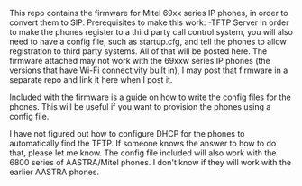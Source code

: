 This repo contains the firmware for Mitel 69xx series IP phones, in order to convert them to SIP. 
Prerequisites to make this work:
      -TFTP Server
  In order to make the phones register to a third party call control system, you will also need to have a config file, such as startup.cfg, and tell the phones to allow registration to third party systems. All of that will be posted here. The firmware attached may not work with the 69xxw series IP phones (the versions that have Wi-Fi connectivity built in), I may post that firmware in a separate repo and link it here when I post it. 

  Included with the firmware is a guide on how to write the config files for the phones. This will be useful if you want to provision the phones using a config file. 

  I have not figured out how to configure DHCP for the phones to automatically find the TFTP. If someone knows the answer to how to do that, please let me know.
  The config file included will also work with the 6800 series of AASTRA/Mitel phones. I don't know if they will work with the earlier AASTRA phones. 
